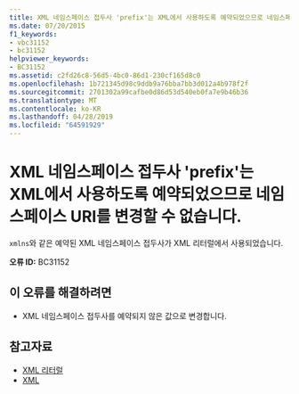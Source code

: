 ```yaml
---
title: XML 네임스페이스 접두사 'prefix'는 XML에서 사용하도록 예약되었으므로 네임스페이스 URI를 변경할 수 없습니다.
ms.date: 07/20/2015
f1_keywords:
- vbc31152
- bc31152
helpviewer_keywords:
- BC31152
ms.assetid: c2fd26c8-56d5-4bc0-86d1-230cf165d8c0
ms.openlocfilehash: 1b721345d98c9ddb9a76bba7bb3d012a4b978f2f
ms.sourcegitcommit: 2701302a99cafbe0d86d53d540eb0fa7e9b46b36
ms.translationtype: MT
ms.contentlocale: ko-KR
ms.lasthandoff: 04/28/2019
ms.locfileid: "64591929"
---
```

# <a name="xml-namespace-prefix-prefix-is-reserved-for-use-by-xml-and-the-namespace-uri-cannot-be-changed"></a>XML 네임스페이스 접두사 'prefix'는 XML에서 사용하도록 예약되었으므로 네임스페이스 URI를 변경할 수 없습니다.
`xmlns`와 같은 예약된 XML 네임스페이스 접두사가 XML 리터럴에서 사용되었습니다.  
  
 **오류 ID:** BC31152  
  
## <a name="to-correct-this-error"></a>이 오류를 해결하려면  
  
- XML 네임스페이스 접두사를 예약되지 않은 값으로 변경합니다.  
  
## <a name="see-also"></a>참고자료

- [XML 리터럴](../../visual-basic/language-reference/xml-literals/index.md)
- [XML](../../visual-basic/programming-guide/language-features/xml/index.md)
